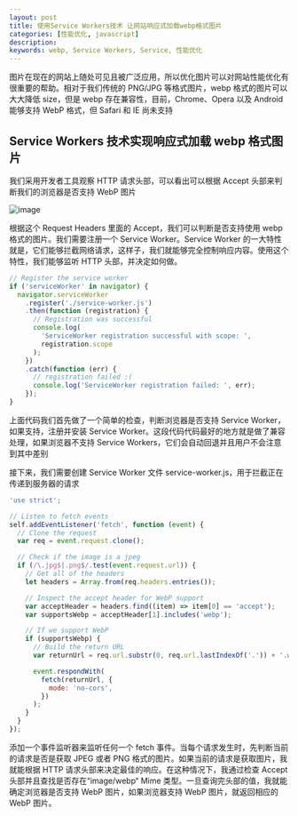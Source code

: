 ```yaml
---
layout: post
title: 使用Service Workers技术 让网站响应式加载webp格式图片
categories: [性能优化, javascript]
description:
keywords: webp, Service Workers, Service, 性能优化
---
```


图片在现在的网站上随处可见且被广泛应用，所以优化图片可以对网站性能优化有很重要的帮助。相对于我们传统的 PNG/JPG 等格式图片，webp 格式的图片可以大大降低 size，但是 webp 存在兼容性，目前，Chrome、Opera 以及 Android 能够支持 WebP 格式，但 Safari 和 IE 尚未支持

## Service Workers 技术实现响应式加载 webp 格式图片

我们采用开发者工具观察 HTTP 请求头部，可以看出可以根据 Accept 头部来判断我们的浏览器是否支持 WebP 图片

![image](https://kunyk.gitee.io/sansssimg/images/servicework/webp01.jpg)

根据这个 Request Headers 里面的 Accept，我们可以判断是否支持使用 webp 格式的图片。我们需要注册一个 Service Worker。Service Worker 的一大特性就是，它们能够拦截网络请求，这样子，我们就能够完全控制响应内容。使用这个特性，我们能够监听 HTTP 头部，并决定如何做。

```javascript
// Register the service worker
if ('serviceWorker' in navigator) {
  navigator.serviceWorker
    .register('./service-worker.js')
    .then(function (registration) {
      // Registration was successful
      console.log(
        'ServiceWorker registration successful with scope: ',
        registration.scope
      );
    })
    .catch(function (err) {
      // registration failed :(
      console.log('ServiceWorker registration failed: ', err);
    });
}
```

上面代码我们首先做了一个简单的检查，判断浏览器是否支持 Service Worker，如果支持，注册并安装 Service Worker。这段代码代码最好的地方就是做了兼容处理，如果浏览器不支持 Service Workers，它们会自动回退并且用户不会注意到其中差别

接下来，我们需要创建 Service Worker 文件 service-worker.js，用于拦截正在传递到服务器的请求

```javascript
'use strict';

// Listen to fetch events
self.addEventListener('fetch', function (event) {
  // Clone the request
  var req = event.request.clone();

  // Check if the image is a jpeg
  if (/\.jpg$|.png$/.test(event.request.url)) {
    // Get all of the headers
    let headers = Array.from(req.headers.entries());

    // Inspect the accept header for WebP support
    var acceptHeader = headers.find((item) => item[0] == 'accept');
    var supportsWebp = acceptHeader[1].includes('webp');

    // If we support WebP
    if (supportsWebp) {
      // Build the return URL
      var returnUrl = req.url.substr(0, req.url.lastIndexOf('.')) + '.webp';

      event.respondWith(
        fetch(returnUrl, {
          mode: 'no-cors',
        })
      );
    }
  }
});
```

添加一个事件监听器来监听任何一个 fetch 事件。当每个请求发生时，先判断当前的请求是否是获取 JPEG 或者 PNG 格式的图片。如果当前的请求是获取图片，我就能根据 HTTP 请求头部来决定最佳的响应。在这种情况下，我通过检查 Accept 头部并且查找是否存在“image/webp“ Mime 类型。一旦查询完头部的值，我就能确定浏览器是否支持 WebP 图片，如果浏览器支持 WebP 图片，就返回相应的 WebP 图片。

